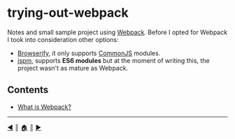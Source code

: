 # trying-out-webpack
Notes and small sample project using [Webpack][1]. Before I opted for Webpack I took into consideration  other options:

* [Browserify][2], it only supports [CommonJS][3] modules.
* [jspm][4], supports **ES6 modules** but at the moment of writing this, the project wasn't as mature as Webpack.

## Contents
* [What is Webpack?][l1]


---
[:arrow_backward:][back] ║ [:house:][home] ║ [:arrow_forward:][next]

<!-- navigation -->
[home]: #
[back]: #
[next]: README/setup.md


<!-- links -->
[1]: http://webpack.github.io/
[2]: http://browserify.org/
[3]: http://www.commonjs.org/
[4]: http://jspm.io/


<!-- menu -->
[l1]: README/what-is.md
